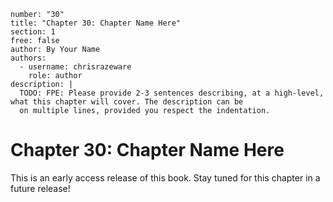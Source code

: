 ```metadata
number: "30"
title: "Chapter 30: Chapter Name Here"
section: 1
free: false
author: By Your Name
authors:
  - username: chrisrazeware
    role: author
description: |
  TODO: FPE: Please provide 2-3 sentences describing, at a high-level, what this chapter will cover. The description can be
  on multiple lines, provided you respect the indentation.
```

# Chapter 30: Chapter Name Here

This is an early access release of this book. Stay tuned for this chapter in a future release!